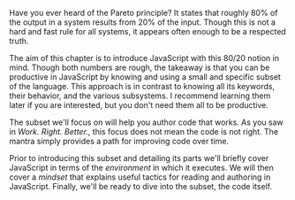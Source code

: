 Have you ever heard of the Pareto principle? It states that roughly 80% of the output in a system results from 20% of the input. Though this is not a hard and fast rule for all systems, it appears often enough to be a respected truth.

The aim of this chapter is to introduce JavaScript with this 80/20 notion in mind. Though both numbers are rough, the takeaway is that you can be productive in JavaScript by knowing and using a small and specific subset of the language. This approach is in contrast to knowing all its keywords, their behavior, and the various subsystems. I recommend learning them later if you are interested, but you don't need them all to be productive.

The subset we'll focus on will help you author code that works. As you saw in *Work. Right. Better.*, this focus does not mean the code is not right. The mantra simply provides a path for improving code over time.

Prior to introducing this subset and detailing its parts we'll briefly cover JavaScript in terms of the *environment* in which it executes. We will then cover a *mindset* that explains useful tactics for reading and authoring in JavaScript. Finally, we'll be ready to dive into the subset, the code itself.